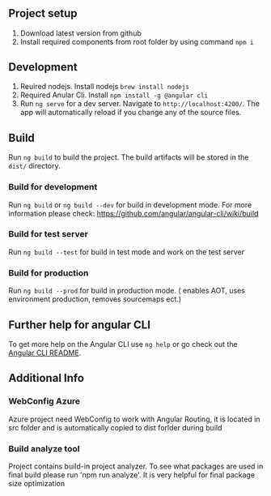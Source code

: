 # <project name here>
 
## Project setup
1. Download latest version from github
2. Install required components from root folder by using command `npm i`

## Development
1. Reuired nodejs. Install nodejs `brew install nodejs` 
2. Required Anular Cli. Install `npm install -g @angular cli`
3. Run `ng serve` for a dev server. Navigate to `http://localhost:4200/`. The app will automatically reload if you change any of the source files. 

## Build
Run `ng build` to build the project. The build artifacts will be stored in the `dist/` directory.

### Build for development
Run `ng build` or `ng build --dev` for build in development mode. For more information please check: https://github.com/angular/angular-cli/wiki/build

### Build for test server
Run `ng build --test` for build in test mode and work on the test server

### Build for production
Run `ng build --prod` for build in production mode. ( enables AOT, uses environment production, removes sourcemaps ect.)

## Further help for angular CLI
To get more help on the Angular CLI use `ng help` or go check out the [Angular CLI README](https://github.com/angular/angular-cli/blob/master/README.md).

## Additional Info
### WebConfig Azure
Azure project need WebConfig to work with Angular Routing, it is located in src folder and is automatically copied to dist forlder during build

### Build analyze tool
Project contains build-in project analyzer. To see what packages are used in final build please run 'npm run analyze'. It is very helpful for final package size optimization
